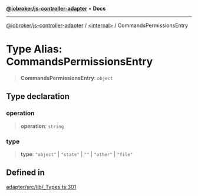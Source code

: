 [**@iobroker/js-controller-adapter**](../../README.md) • **Docs**

***

[@iobroker/js-controller-adapter](../../globals.md) / [\<internal\>](../README.md) / CommandsPermissionsEntry

# Type Alias: CommandsPermissionsEntry

> **CommandsPermissionsEntry**: `object`

## Type declaration

### operation

> **operation**: `string`

### type

> **type**: `"object"` \| `"state"` \| `""` \| `"other"` \| `"file"`

## Defined in

[adapter/src/lib/\_Types.ts:301](https://github.com/ioBroker/ioBroker.js-controller/blob/98c8e13a2785a2eeac3b3ee2a60dcd41754c14ad/packages/adapter/src/lib/_Types.ts#L301)
